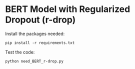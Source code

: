 # BERT Model with Regularized Dropout (r-drop)
Install the packages needed:  

```
pip install -r requirements.txt
```
  
Test the code:  

```
python need_BERT_r-drop.py
```
